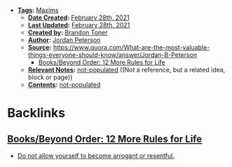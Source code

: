 - **[Tags](<Tags.md>):** [Maxims](<Maxims.md>)
    - **[Date Created](<Date Created.md>):** [February 28th, 2021](<February 28th, 2021.md>)
    - **[Last Updated](<Last Updated.md>):** [February 28th, 2021](<February 28th, 2021.md>)
    - **[Created by](<Created by.md>):** [Brandon Toner](<Brandon Toner.md>)
    - **[Author](<Author.md>):** [Jordan Peterson](<Jordan Peterson.md>)
    - **[Source](<Source.md>):** https://www.quora.com/What-are-the-most-valuable-things-everyone-should-know/answer/Jordan-B-Peterson
        - [Books/Beyond Order: 12 More Rules for Life](<Books/Beyond Order: 12 More Rules for Life.md>)
    - **[Relevant Notes](<Relevant Notes.md>):** [not-populated](<not-populated.md>) ((Not a reference, but a related idea, block or page))
    - **[Contents](<Contents.md>):** [not-populated](<not-populated.md>)

# Backlinks
## [Books/Beyond Order: 12 More Rules for Life](<Books/Beyond Order: 12 More Rules for Life.md>)
- [Do not allow yourself to become arrogant or resentful.](<Do not allow yourself to become arrogant or resentful..md>)

